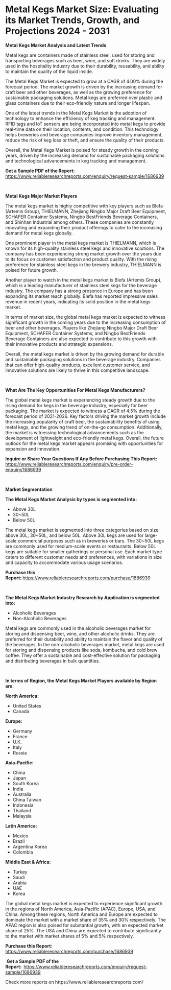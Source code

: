 <p><h1>Metal Kegs Market Size: Evaluating its Market Trends, Growth, and Projections 2024 - 2031</h1></p><p><strong>Metal Kegs Market Analysis and Latest Trends</strong></p>
<p><p>Metal kegs are containers made of stainless steel, used for storing and transporting beverages such as beer, wine, and soft drinks. They are widely used in the hospitality industry due to their durability, reusability, and ability to maintain the quality of the liquid inside.</p><p>The Metal Kegs Market is expected to grow at a CAGR of 4.00% during the forecast period. The market growth is driven by the increasing demand for craft beer and other beverages, as well as the growing preference for sustainable packaging solutions. Metal kegs are preferred over plastic and glass containers due to their eco-friendly nature and longer lifespan.</p><p>One of the latest trends in the Metal Kegs Market is the adoption of technology to enhance the efficiency of keg tracking and management. RFID tags and IoT sensors are being incorporated into metal kegs to provide real-time data on their location, contents, and condition. This technology helps breweries and beverage companies improve inventory management, reduce the risk of keg loss or theft, and ensure the quality of their products.</p><p>Overall, the Metal Kegs Market is poised for steady growth in the coming years, driven by the increasing demand for sustainable packaging solutions and technological advancements in keg tracking and management.</p></p>
<p><strong>Get a Sample PDF of the Report:&nbsp;</strong> <a href="https://www.reliableresearchreports.com/enquiry/request-sample/1686939">https://www.reliableresearchreports.com/enquiry/request-sample/1686939</a></p>
<p>&nbsp;</p>
<p><strong>Metal Kegs Major Market Players</strong></p>
<p><p>The metal kegs market is highly competitive with key players such as Blefa (Artemis Group), THIELMANN, Zhejiang Ningbo Major Draft Beer Equipment, SCHAFER Container Systems, Ningbo BestFriends Beverage Containers, and Shinhan Industrial among others. These companies are constantly innovating and expanding their product offerings to cater to the increasing demand for metal kegs globally.</p><p>One prominent player in the metal kegs market is THIELMANN, which is known for its high-quality stainless steel kegs and innovative solutions. The company has been experiencing strong market growth over the years due to its focus on customer satisfaction and product quality. With the rising preference for stainless steel kegs in the brewery industry, THIELMANN is poised for future growth.</p><p>Another player to watch in the metal kegs market is Blefa (Artemis Group), which is a leading manufacturer of stainless steel kegs for the beverage industry. The company has a strong presence in Europe and has been expanding its market reach globally. Blefa has reported impressive sales revenue in recent years, indicating its solid position in the metal kegs market.</p><p>In terms of market size, the global metal kegs market is expected to witness significant growth in the coming years due to the increasing consumption of beer and other beverages. Players like Zhejiang Ningbo Major Draft Beer Equipment, SCHAFER Container Systems, and Ningbo BestFriends Beverage Containers are also expected to contribute to this growth with their innovative products and strategic expansions.</p><p>Overall, the metal kegs market is driven by the growing demand for durable and sustainable packaging solutions in the beverage industry. Companies that can offer high-quality products, excellent customer service, and innovative solutions are likely to thrive in this competitive landscape.</p></p>
<p>&nbsp;</p>
<p><strong>What Are The Key Opportunities For Metal Kegs Manufacturers?</strong></p>
<p><p>The global metal kegs market is experiencing steady growth due to the rising demand for kegs in the beverage industry, especially for beer packaging. The market is expected to witness a CAGR of 4.5% during the forecast period of 2021-2026. Key factors driving the market growth include the increasing popularity of craft beer, the sustainability benefits of using metal kegs, and the growing trend of on-the-go consumption. Additionally, the market is witnessing technological advancements such as the development of lightweight and eco-friendly metal kegs. Overall, the future outlook for the metal kegs market appears promising with opportunities for expansion and innovation.</p></p>
<p><strong>Inquire or Share Your Questions If Any Before Purchasing This Report:</strong> <a href="https://www.reliableresearchreports.com/enquiry/pre-order-enquiry/1686939">https://www.reliableresearchreports.com/enquiry/pre-order-enquiry/1686939</a></p>
<p>&nbsp;</p>
<p><strong>Market Segmentation</strong></p>
<p><strong>The Metal Kegs Market Analysis by types is segmented into:</strong></p>
<p><ul><li>Above 30L</li><li>30~50L</li><li>Below 50L</li></ul></p>
<p><p>The metal kegs market is segmented into three categories based on size: above 30L, 30~50L, and below 50L. Above 30L kegs are used for large-scale commercial purposes such as in breweries or bars. The 30~50L kegs are commonly used for medium-scale events or restaurants. Below 50L kegs are suitable for smaller gatherings or personal use. Each market type caters to different customer needs and preferences, with variations in size and capacity to accommodate various usage scenarios.</p></p>
<p><strong>Purchase this Report:&nbsp;</strong><a href="https://www.reliableresearchreports.com/purchase/1686939">https://www.reliableresearchreports.com/purchase/1686939</a></p>
<p>&nbsp;</p>
<p><strong>The Metal Kegs Market Industry Research by Application is segmented into:</strong></p>
<p><ul><li>Alcoholic Beverages</li><li>Non-Alcoholic Beverages</li></ul></p>
<p><p>Metal kegs are commonly used in the alcoholic beverages market for storing and dispensing beer, wine, and other alcoholic drinks. They are preferred for their durability and ability to maintain the flavor and quality of the beverages. In the non-alcoholic beverages market, metal kegs are used for storing and dispensing products like soda, kombucha, and cold brew coffee. They offer a sustainable and cost-effective solution for packaging and distributing beverages in bulk quantities.</p></p>
<p>&nbsp;</p>
<p><strong>In terms of Region, the Metal Kegs Market Players available by Region are:</strong></p>
<p>
    <p> <strong> North America: </strong>
        <ul>
            <li>United States</li>
            <li>Canada</li>
        </ul>
        </p> 
    <p> <strong> Europe: </strong>
        <ul>
            <li>Germany</li>
            <li>France</li>
            <li>U.K.</li>
            <li>Italy</li>
            <li>Russia</li>
        </ul>
        </p> 
    <p> <strong> Asia-Pacific: </strong>
        <ul>
            <li>China</li>
            <li>Japan</li>
            <li>South Korea</li>
            <li>India</li>
            <li>Australia</li>
            <li>China Taiwan</li>
            <li>Indonesia</li>
            <li>Thailand</li>
            <li>Malaysia</li>
        </ul>
        </p> 
    <p> <strong> Latin America: </strong>
        <ul>
            <li>Mexico</li>
            <li>Brazil</li>
            <li>Argentina Korea</li>
            <li>Colombia</li>
        </ul>
        </p> 
    <p> <strong> Middle East & Africa: </strong>
        <ul>
            <li>Turkey</li>
            <li>Saudi</li>
            <li>Arabia</li>
            <li>UAE</li>
            <li>Korea</li>
        </ul>
    </p>
    </p>
<p><p>The global metal kegs market is expected to experience significant growth in the regions of North America, Asia-Pacific (APAC), Europe, USA, and China. Among these regions, North America and Europe are expected to dominate the market with a market share of 35% and 30% respectively. The APAC region is also poised for substantial growth, with an expected market share of 25%. The USA and China are expected to contribute significantly to the market with market shares of 5% and 5% respectively.</p></p>
<p><strong>Purchase this Report: </strong><a href="https://www.reliableresearchreports.com/purchase/1686939">https://www.reliableresearchreports.com/purchase/1686939</a></p>
<p>&nbsp;<strong>Get a Sample PDF of the Report:&nbsp;&nbsp;</strong><a href="https://www.reliableresearchreports.com/enquiry/request-sample/1686939">https://www.reliableresearchreports.com/enquiry/request-sample/1686939</a></p>
<p><strong></strong></p>
<p>Check more reports on https://www.reliableresearchreports.com/</p>